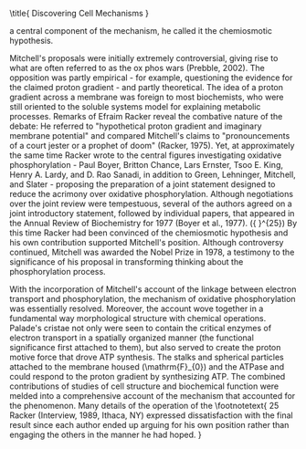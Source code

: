 \title{
Discovering Cell Mechanisms
}

a central component of the mechanism, he called it the chemiosmotic hypothesis.

Mitchell's proposals were initially extremely controversial, giving rise to what are often referred to as the ox phos wars (Prebble, 2002). The opposition was partly empirical - for example, questioning the evidence for the claimed proton gradient - and partly theoretical. The idea of a proton gradient across a membrane was foreign to most biochemists, who were still oriented to the soluble systems model for explaining metabolic processes. Remarks of Efraim Racker reveal the combative nature of the debate: He referred to "hypothetical proton gradient and imaginary membrane potential" and compared Mitchell's claims to "pronouncements of a court jester or a prophet of doom" (Racker, 1975). Yet, at approximately the same time Racker wrote to the central figures investigating oxidative phosphorylation - Paul Boyer, Britton Chance, Lars Ernster, Tsoo E. King, Henry A. Lardy, and D. Rao Sanadi, in addition to Green, Lehninger, Mitchell, and Slater - proposing the preparation of a joint statement designed to reduce the acrimony over oxidative phosphorylation. Although negotiations over the joint review were tempestuous, several of the authors agreed on a joint introductory statement, followed by individual papers, that appeared in the Annual Review of Biochemistry for 1977 (Boyer et al., 1977). \({ }^{25}\) By this time Racker had been convinced of the chemiosmotic hypothesis and his own contribution supported Mitchell's position. Although controversy continued, Mitchell was awarded the Nobel Prize in 1978, a testimony to the significance of his proposal in transforming thinking about the phosphorylation process.

With the incorporation of Mitchell's account of the linkage between electron transport and phosphorylation, the mechanism of oxidative phosphorylation was essentially resolved. Moreover, the account wove together in a fundamental way morphological structure with chemical operations. Palade's cristae not only were seen to contain the critical enzymes of electron transport in a spatially organized manner (the functional significance first attached to them), but also served to create the proton motive force that drove ATP synthesis. The stalks and spherical particles attached to the membrane housed \(\mathrm{F}_{0}\) and the ATPase and could respond to the proton gradient by synthesizing ATP. The combined contributions of studies of cell structure and biochemical function were melded into a comprehensive account of the mechanism that accounted for the phenomenon. Many details of the operation of the
\footnotetext{
25 Racker (Interview, 1989, Ithaca, NY) expressed dissatisfaction with the final result since each author ended up arguing for his own position rather than engaging the others in the manner he had hoped.
}